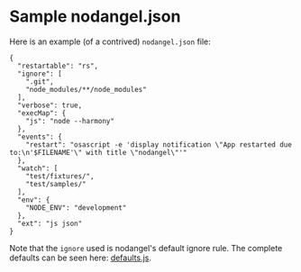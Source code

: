 # Sample nodangel.json

Here is an example (of a contrived) `nodangel.json` file:

    {
      "restartable": "rs",
      "ignore": [
        ".git",
        "node_modules/**/node_modules"
      ],
      "verbose": true,
      "execMap": {
        "js": "node --harmony"
      },
      "events": {
        "restart": "osascript -e 'display notification \"App restarted due to:\n'$FILENAME'\" with title \"nodangel\"'"
      },
      "watch": [
        "test/fixtures/",
        "test/samples/"
      ],
      "env": {
        "NODE_ENV": "development"
      },
      "ext": "js json"
    }

Note that the `ignore` used is nodangel's default ignore rule. The complete defaults can be seen here: [defaults.js](https://github.com/tomekwi/nodangel/blob/master/lib/config/defaults.js).
